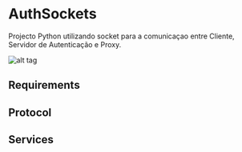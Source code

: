 # AuthSockets 

Projecto Python utilizando socket para a comunicaçao entre Cliente, Servidor de Autenticação e Proxy.

![alt tag](http://url/to/img.png)


## Requirements

## Protocol

## Services 
